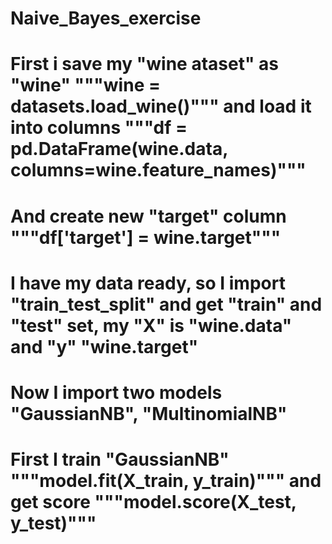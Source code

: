 # Naive_Bayes_exercise
# First i save my "wine ataset" as "wine" """wine = datasets.load_wine()""" and load it into columns """df = pd.DataFrame(wine.data, columns=wine.feature_names)"""
# And create new "target" column """df['target'] = wine.target"""
# I have my data ready, so I import "train_test_split" and get "train" and "test" set, my "X" is "wine.data" and "y" "wine.target"
# Now I import two models "GaussianNB", "MultinomialNB" 
# First I train "GaussianNB" """model.fit(X_train, y_train)""" and get score """model.score(X_test, y_test)"""
